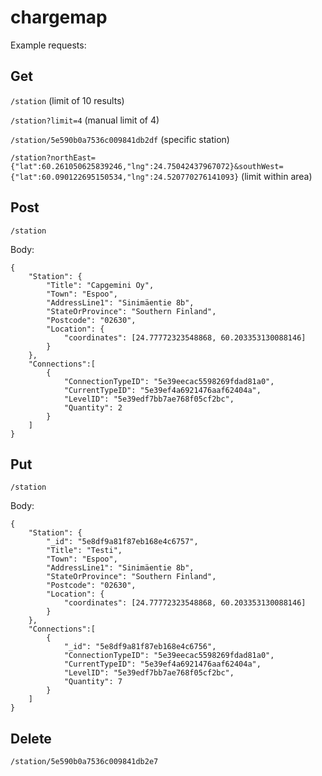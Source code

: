 # chargemap

Example requests:

## Get

`/station` (limit of 10 results)

`/station?limit=4` (manual limit of 4)

`/station/5e590b0a7536c009841db2df` (specific station)

`/station?northEast={"lat":60.261050625839246,"lng":24.75042437967072}&southWest={"lat":60.090122695150534,"lng":24.520770276141093}` (limit within area)

## Post

`/station`

Body:

```
{
    "Station": {
        "Title": "Capgemini Oy",
        "Town": "Espoo",
        "AddressLine1": "Sinimäentie 8b",
        "StateOrProvince": "Southern Finland",
        "Postcode": "02630",
        "Location": {
            "coordinates": [24.77772323548868, 60.203353130088146]
        }
    },
    "Connections":[
        {
            "ConnectionTypeID": "5e39eecac5598269fdad81a0",
            "CurrentTypeID": "5e39ef4a6921476aaf62404a",
            "LevelID": "5e39edf7bb7ae768f05cf2bc",
            "Quantity": 2
        }
    ]
}
```

## Put

`/station`

Body:

```
{
    "Station": {
        "_id": "5e8df9a81f87eb168e4c6757",
        "Title": "Testi",
        "Town": "Espoo",
        "AddressLine1": "Sinimäentie 8b",
        "StateOrProvince": "Southern Finland",
        "Postcode": "02630",
        "Location": {
            "coordinates": [24.77772323548868, 60.203353130088146]
        }
    },
    "Connections":[
        {
            "_id": "5e8df9a81f87eb168e4c6756",
            "ConnectionTypeID": "5e39eecac5598269fdad81a0",
            "CurrentTypeID": "5e39ef4a6921476aaf62404a",
            "LevelID": "5e39edf7bb7ae768f05cf2bc",
            "Quantity": 7
        }
    ]
}
```

## Delete

`/station/5e590b0a7536c009841db2e7`
